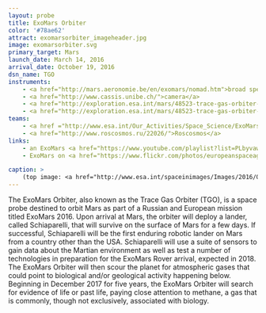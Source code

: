 ```yaml
---
layout: probe
title: ExoMars Orbiter
color: '#78ae62'
attract: exomarsorbiter_imageheader.jpg
image: exomarsorbiter.svg
primary_target: Mars
launch_date: March 14, 2016
arrival_date: October 19, 2016
dsn_name: TGO
instruments:
    - <a href="http://mars.aeronomie.be/en/exomars/nomad.htm">broad spectrum spectrometers</a>
    - <a href="http://www.cassis.unibe.ch/">camera</a>
    - <a href="http://exploration.esa.int/mars/48523-trace-gas-orbiter-instruments/?fbodylongid=2216">infrared spectrometers</a>
    - <a href="http://exploration.esa.int/mars/48523-trace-gas-orbiter-instruments/?fbodylongid=2217">neutron detector</a>
teams:
    - <a href ="http://www.esa.int/Our_Activities/Space_Science/ExoMars">ESA</a>
    - <a href="http://www.roscosmos.ru/22026/">Roscosmos</a>
links:
    - an ExoMars <a href="https://www.youtube.com/playlist?list=PLbyvawxScNbvS4TUXFpaxXwUgzZUd7Pzx">YouTube playlist</a>
    - ExoMars on <a href="https://www.flickr.com/photos/europeanspaceagency/sets/72157651339630276/">Flickr</a>

caption: >
    (top image: <a href="http://www.esa.int/spaceinimages/Images/2016/03/ExoMars_2016_liftoff10">liftoff</a> of the ExoMars Orbiter and its companion lander, ESA–Stephane Corvaja)
---
```

The ExoMars Orbiter, also known as the Trace Gas Orbiter (TGO), is a space probe destined to orbit Mars as part of a Russian and European mission titled ExoMars 2016. Upon arrival at Mars, the orbiter will deploy a lander, called Schiaparelli, that will survive on the surface of Mars for a few days. If successful, Schiaparelli will be the first enduring robotic lander on Mars from a country other than the USA. Schiaparelli will use a suite of sensors to gain data about the Martian environment as well as test a number of technologies in preparation for the ExoMars Rover arrival, expected in 2018. The ExoMars Orbiter will then scour the planet for atmospheric gases that could point to biological and/or geological activity happening below. Beginning in December 2017 for five years, the ExoMars Orbiter will search for evidence of life or past life, paying close attention to methane, a gas that is commonly, though not exclusively, associated with biology.

